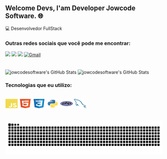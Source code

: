 ## Welcome Devs, I'am Developer Jowcode Software. 🌐
💻 Desenvolvedor FullStack

### Outras redes sociais que você pode me encontrar:

 <a href = "https://youtube.com/@jowcode?si=aLyxbma4_3ZF7CTU"><img src="https://img.shields.io/badge/Youtube-D14836?style=for-the-badge&logo=youtube&logoColor=white" target="_blank"></a>
 <a href="https://br.linkedin.com/in/jhonatan-souza01" target="_blank"><img src="https://img.shields.io/badge/Linkedin-7289DA?style=for-the-badge&logo=linkedin&logoColor=white"  target="_blank"></a> 
 <a href="https://instagram.com/jow_code" target="_blank"><img src="https://img.shields.io/badge/Instagram-E4405F?style=for-the-badge&logo=instagram&logoColor=white"    target="_blank"></a>
 <a href="mailto:jho.souza95@gmail.com"><img src="https://img.shields.io/badge/-Gmail-%23333?style=for-the-badge&logo=gmail&logoColor=white" alt="Gmail"></a>
 #

<img src="https://github-readme-stats.vercel.app/api?username=jowcodesoftware&theme=midnight-purple&show_icons=true&hide_border=true&count_private=true" alt="jowcodesoftware's GitHub Stats" />
<img src="https://github-readme-stats.vercel.app/api/top-langs/?username=jowcodesoftware&theme=midnight-purple&show_icons=true&hide_border=true&layout=compact" alt="jowcodesoftware's GitHub Stats" />


### Tecnologias que eu utilizo:

 
 <div style="display: inline_block"><br>
  <img align="center" alt="Peu-Js" height="30" width="40" src="https://raw.githubusercontent.com/devicons/devicon/master/icons/javascript/javascript-plain.svg">
  <img align="center" alt="Peu-HTML" height="30" width="40" src="https://raw.githubusercontent.com/devicons/devicon/master/icons/html5/html5-original.svg">
  <img align="center" alt="Peu-CSS" height="30" width="40" src="https://raw.githubusercontent.com/devicons/devicon/master/icons/css3/css3-original.svg">
 <img align="center" alt="Peu-Python" height="30" width="40" src="https://raw.githubusercontent.com/devicons/devicon/master/icons/python/python-original.svg">
  <img align="center" alt="Peu-Php" height="30" width="40" src="https://raw.githubusercontent.com/devicons/devicon/master/icons/php/php-original.svg">
 <img align="center" alt="Peu-MYSQL" height="30" width="40" src="https://raw.githubusercontent.com/devicons/devicon/master/icons/mysql/mysql-original.svg"></div>
 
#

<imagem>
  <source media="(prefers-color-scheme: dark)" srcset="https://raw.githubusercontent.com/jowcodesoftware/jowcodesoftware/output/github-contribution-grid-snake-dark.svg">
  <source media="(prefers-color-scheme: dark)" srcset="https://raw.githubusercontent.com/jowcodesoftware/jowcodesoftware/output/github-contribution-grid-snake.svg">
  <img alt="github contribution grid snake animation" src="https://raw.githubusercontent.com/PedroJanneo/PedroJanneo/output/github-contribution-grid-snake.svg">
</imagem>
